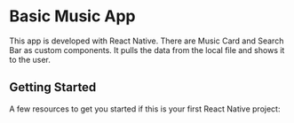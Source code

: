 # Basic Music App
 This app is developed with React Native. There are Music Card and Search Bar as custom components.
 It pulls the data from the local file and shows it to the user.
## Getting Started
A few resources to get you started if this is your first React Native project:
